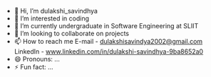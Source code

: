 - 👋 Hi, I’m dulakshi_savindhya
- 👀 I’m interested in coding
- 🌱 I’m currently undergraduate in Software Engineering at SLIIT
- 💞️ I’m looking to collaborate on projects
- 📫 How to reach me E-mail - dulakshisavindya2002@gmail.com
                      LinkedIn - www.linkedin.com/in/dulakshi-savindhya-9ba8652a0
- 😄 Pronouns: ...
- ⚡ Fun fact: ...

<!---
dulakshi2002/dulakshi2002 is a ✨ special ✨ repository because its `README.md` (this file) appears on your GitHub profile.
You can click the Preview link to take a look at your changes.
--->
